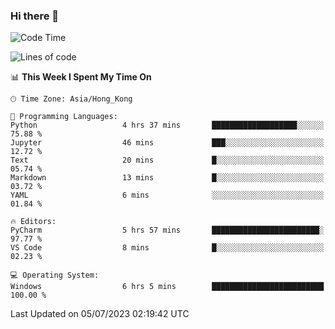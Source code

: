 ### Hi there 👋

<!--
**RoiexLee/RoiexLee** is a ✨ _special_ ✨ repository because its `README.md` (this file) appears on your GitHub profile.

Here are some ideas to get you started:

- 🔭 I’m currently working on ...
- 🌱 I’m currently learning ...
- 👯 I’m looking to collaborate on ...
- 🤔 I’m looking for help with ...
- 💬 Ask me about ...
- 📫 How to reach me: ...
- 😄 Pronouns: ...
- ⚡ Fun fact: ...
-->

<!--START_SECTION:waka-->
![Code Time](http://img.shields.io/badge/Code%20Time-314%20hrs%208%20mins-blue)

![Lines of code](https://img.shields.io/badge/From%20Hello%20World%20I%27ve%20Written-35.4%20thousand%20lines%20of%20code-blue)

📊 **This Week I Spent My Time On** 

```text
🕑︎ Time Zone: Asia/Hong_Kong

💬 Programming Languages: 
Python                   4 hrs 37 mins       ███████████████████░░░░░░   75.88 % 
Jupyter                  46 mins             ███░░░░░░░░░░░░░░░░░░░░░░   12.72 % 
Text                     20 mins             █░░░░░░░░░░░░░░░░░░░░░░░░   05.74 % 
Markdown                 13 mins             █░░░░░░░░░░░░░░░░░░░░░░░░   03.72 % 
YAML                     6 mins              ░░░░░░░░░░░░░░░░░░░░░░░░░   01.84 % 

🔥 Editors: 
PyCharm                  5 hrs 57 mins       ████████████████████████░   97.77 % 
VS Code                  8 mins              █░░░░░░░░░░░░░░░░░░░░░░░░   02.23 % 

💻 Operating System: 
Windows                  6 hrs 5 mins        █████████████████████████   100.00 % 
```


 Last Updated on 05/07/2023 02:19:42 UTC
<!--END_SECTION:waka-->
